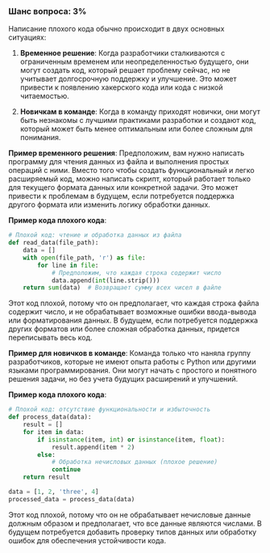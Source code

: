 ### Шанс вопроса: 3%

Написание плохого кода обычно происходит в двух основных ситуациях:

1. **Временное решение**: Когда разработчики сталкиваются с ограниченным временем или неопределенностью будущего, они могут создать код, который решает проблему сейчас, но не учитывает долгосрочную поддержку и улучшение. Это может привести к появлению хакерского кода или кода с низкой читаемостью.

2. **Новичкам в команде**: Когда в команду приходят новички, они могут быть незнакомы с лучшими практиками разработки и создают код, который может быть менее оптимальным или более сложным для понимания.

**Пример временного решения**: Предположим, вам нужно написать программу для чтения данных из файла и выполнения простых операций с ними. Вместо того чтобы создать функциональный и легко расширяемый код, можно написать скрипт, который работает только для текущего формата данных или конкретной задачи. Это может привести к проблемам в будущем, если потребуется поддержка другого формата или изменить логику обработки данных.

**Пример кода плохого кода**:
```python
# Плохой код: чтение и обработка данных из файла
def read_data(file_path):
    data = []
    with open(file_path, 'r') as file:
        for line in file:
            # Предположим, что каждая строка содержит число
            data.append(int(line.strip()))
    return sum(data)  # Возвращает сумму всех чисел в файле
```
Этот код плохой, потому что он предполагает, что каждая строка файла содержит число, и не обрабатывает возможные ошибки ввода-вывода или форматирования данных. В будущем, если потребуется поддержка других форматов или более сложная обработка данных, придется переписывать весь код.

**Пример для новичков в команде**: Команда только что наняла группу разработчиков, которые не имеют опыта работы с Python или другими языками программирования. Они могут начать с простого и понятного решения задачи, но без учета будущих расширений и улучшений.

**Пример кода плохого кода**:
```python
# Плохой код: отсутствие функциональности и избыточность
def process_data(data):
    result = []
    for item in data:
        if isinstance(item, int) or isinstance(item, float):
            result.append(item * 2)
        else:
            # Обработка нечисловых данных (плохое решение)
            continue
    return result

data = [1, 2, 'three', 4]
processed_data = process_data(data)
```
Этот код плохой, потому что он не обрабатывает нечисловые данные должным образом и предполагает, что все данные являются числами. В будущем потребуется добавить проверку типов данных или обработку ошибок для обеспечения устойчивости кода.